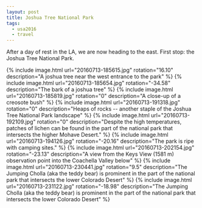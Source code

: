 ```yaml
---
layout: post
title: Joshua Tree National Park
tags:
  - usa2016
  - travel
---
```


After a day of rest in the LA, we are now heading to the east. First stop: the
Joshua Tree National Park.

 {% include image.html url="20160713-185615.jpg" rotation="16.10" description="A joshua tree near the west entrance to the park" %}
 {% include image.html url="20160713-185654.jpg" rotation="-34.58" description="The bark of a joshua tree" %}
 {% include image.html url="20160713-185819.jpg" rotation="0" description="A close-up of a creosote bush" %}
 {% include image.html url="20160713-191318.jpg" rotation="0" description="Heaps of rocks -- another staple of the Joshua Tree National Park landscape" %}
 {% include image.html url="20160713-192109.jpg" rotation="0" description="Despite the high temperatures, patches of lichen can be found in the part of the national park that intersects the higher Mohave Desert." %}
 {% include image.html url="20160713-194126.jpg" rotation="-20.16" description="The park is ripe with camping sites." %}
 {% include image.html url="20160713-202154.jpg" rotation="-23.13" description="A view from the Keys View (1581 m) observation point into the Coachella Valley below" %}
 {% include image.html url="20160713-230441.jpg" rotation="9.5" description="The Jumping Cholla (aka the teddy bear) is prominent in the part of the national park that intersects the lower Colorado Desert" %}
 {% include image.html url="20160713-231122.jpg" rotation="-18.98" description="The Jumping Cholla (aka the teddy bear) is prominent in the part of the national park that intersects the lower Colorado Desert" %}
